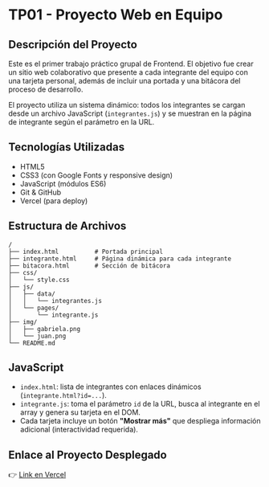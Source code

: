 # TP01 - Proyecto Web en Equipo

## Descripción del Proyecto
Este es el primer trabajo práctico grupal de Frontend. El objetivo fue crear un sitio web colaborativo que presente a cada integrante del equipo con una tarjeta personal, además de incluir una portada y una bitácora del proceso de desarrollo.

El proyecto utiliza un sistema dinámico: todos los integrantes se cargan desde un archivo JavaScript (`integrantes.js`) y se muestran en la página de integrante según el parámetro en la URL.

## Tecnologías Utilizadas
- HTML5
- CSS3 (con Google Fonts y responsive design)
- JavaScript (módulos ES6)
- Git & GitHub
- Vercel (para deploy)

## Estructura de Archivos
```
/
├── index.html          # Portada principal
├── integrante.html     # Página dinámica para cada integrante
├── bitacora.html       # Sección de bitácora
├── css/
│   └── style.css
├── js/
│   ├── data/
│   │   └── integrantes.js
│   └── pages/
│       └── integrante.js
├── img/
│   ├── gabriela.png
│   └── juan.png
└── README.md
```

## JavaScript
- `index.html`: lista de integrantes con enlaces dinámicos (`integrante.html?id=...`).
- `integrante.js`: toma el parámetro `id` de la URL, busca al integrante en el array y genera su tarjeta en el DOM.
- Cada tarjeta incluye un botón **"Mostrar más"** que despliega información adicional (interactividad requerida).

## Enlace al Proyecto Desplegado
👉 [Link en Vercel](https://tu-link-aqui.vercel.app)
